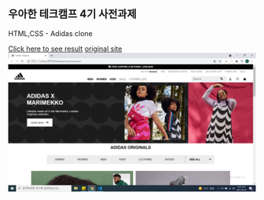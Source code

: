## 우아한 테크캠프 4기 사전과제
<p>HTML,CSS - Adidas clone</p>
<a href='https://jiho9505.github.io/Adidas/'>Click here to see result</a>
<a href='https://www.adidas.com/us/originals'>original site</a>
<!-- <p>original site - https://www.adidas.com/us/originals !you directly copy and paste because of security! </p> -->
<br>
<img src = './Demo.png'/>